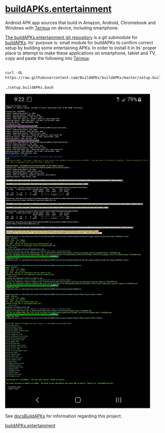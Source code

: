# [buildAPKs.entertainment](https://github.com/BuildAPKs/buildAPKs.entertainment)
Android APK app sources that build in Amazon, Android, Chromebook and Windows with [Termux](https://github.com/termux) on device, including smartphone.

[The buildAPKs.entertainment git repository](https://github.com/BuildAPKs/buildAPKs.entertainment) is a git submodule for [buildAPKs](https://github.com/BuildAPKs/buildAPKs).  Its' purpose is: small module for buildAPKs to confirm correct setup by building some entertaining APKs.  In order to install it in its' proper place to attempt to make these applications on smartphone, tablet and TV, copy and paste the following into [Termux](https://github.com/termux):

```

curl -OL https://raw.githubusercontent.com/BuildAPKs/buildAPKs/master/setup.buildAPKs.bash

./setup.buildAPKs.bash

```

[![Screenshot_20191210](https://raw.githubusercontent.com/BuildAPKs/docsBuildAPKs/master/bitpics/screenshots/Screenshot_20191210.jpg)](https://buildapks.github.io/docsBuildAPKs/setup)

See [docsBuildAPKs](https://github.com/BuildAPKs/docsBuildAPKs/) for information regarding this project.

[buildAPKs.entertainment](https://buildapks.github.io/buildAPKs.entertainment)
<!--README.md OEF-->
